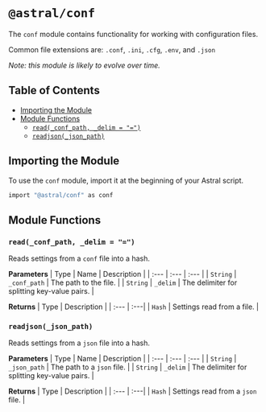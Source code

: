 # `@astral/conf`

The `conf` module contains functionality for working with configuration files.

Common file extensions are: `.conf`, `.ini`, `.cfg`, `.env`, and `.json`

*Note: this module is likely to evolve over time.* 

## Table of Contents

- [Importing the Module](#importing-the-module)
- [Module Functions](#module-functions)
  - [`read(_conf_path, _delim = "=")`](#read_conf_path-_delim--)
  - [`readjson(_json_path)`](#readjson_json_path)

## Importing the Module

To use the `conf` module, import it at the beginning of your Astral script.

```ruby
import "@astral/conf" as conf
```

## Module Functions

### `read(_conf_path, _delim = "=")`

Reads settings from a `conf` file into a hash.

**Parameters**
| Type | Name | Description |
| :--- | :--- | :--- |
| `String` | `_conf_path` | The path to the file. |
| `String` | `_delim` | The delimiter for splitting key-value pairs. |

**Returns**
| Type | Description |
| :--- | :---|
| `Hash` | Settings read from a file. |

### `readjson(_json_path)`

Reads settings from a `json` file into a hash.

**Parameters**
| Type | Name | Description |
| :--- | :--- | :--- |
| `String` | `_json_path` | The path to a `json` file. |
| `String` | `_delim` | The delimiter for splitting key-value pairs. |

**Returns**
| Type | Description |
| :--- | :---|
| `Hash` | Settings read from a `json` file. |
